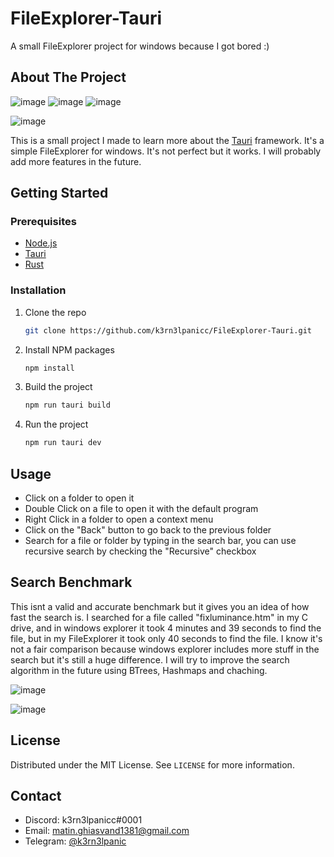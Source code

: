 # FileExplorer-Tauri
A small FileExplorer project for windows because I got bored :)

## About The Project
![image](https://github.com/k3rn3lpanicc/FileExplorer-Tauri/assets/20683538/a0ffb8b6-add8-4ca6-bcce-55dd4247bee2)
![image](https://github.com/k3rn3lpanicc/FileExplorer-Tauri/assets/20683538/2371360d-dbf2-4d26-baf1-1294c95a2d00)
![image](https://github.com/k3rn3lpanicc/FileExplorer-Tauri/assets/20683538/a135233b-c387-4078-ae36-90f77ea9fa09)

![image](https://dl.dropboxusercontent.com/scl/fi/dodwilga6wdvwhtvxjy5v/1.gif)


This is a small project I made to learn more about the [Tauri](https://tauri.studio/en/) framework. It's a simple FileExplorer for windows. It's not perfect but it works. I will probably add more features in the future.

## Getting Started
### Prerequisites
* [Node.js](https://nodejs.org/en/)
* [Tauri](https://tauri.app/v1/guides/)
* [Rust](https://www.rust-lang.org/tools/install)

### Installation
1. Clone the repo
   ```sh
   git clone https://github.com/k3rn3lpanicc/FileExplorer-Tauri.git
    ```
2. Install NPM packages
    ```sh
    npm install
    ```
3. Build the project
    ```sh
    npm run tauri build
    ```
4. Run the project
    ```sh
    npm run tauri dev
    ```
## Usage
* Click on a folder to open it
* Double Click on a file to open it with the default program
* Right Click in a folder to open a context menu
* Click on the "Back" button to go back to the previous folder
* Search for a file or folder by typing in the search bar, you can use recursive search by checking the "Recursive" checkbox

## Search Benchmark
This isnt a valid and accurate benchmark but it gives you an idea of how fast the search is. I searched for a file called "fixluminance.htm" in my C drive, and in windows explorer it took 4 minutes and 39 seconds to find the file, but in my FileExplorer it took only 40 seconds to find the file. I know it's not a fair comparison because windows explorer includes more stuff in the search but it's still a huge difference. I will try to improve the search algorithm in the future using BTrees, Hashmaps and chaching.

![image](https://github.com/k3rn3lpanicc/FileExplorer-Tauri/assets/20683538/46e96732-f426-40ab-9e9e-fa813363853c)

![image](https://github.com/k3rn3lpanicc/FileExplorer-Tauri/assets/20683538/46155e2d-0751-45f2-8bc0-5a5249279892)



## License
Distributed under the MIT License. See `LICENSE` for more information.

## Contact
* Discord: k3rn3lpanicc#0001
* Email: matin.ghiasvand1381@gmail.com
* Telegram: [@k3rn3lpanic](https://t.me/k3rn3lpanic)

